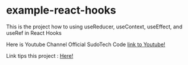 # example-react-hooks
This is the project how to using useReducer, useContext, useEffect, and useRef in React Hooks

Here is Youtube Channel Official SudoTech Code [link to Youtube!](https://www.youtube.com/channel/UCXVtKLT_tbjJzcWVoybzKQw?)

Link tips this project : [Here!](https://youtu.be/0t1ASSHK_-c)